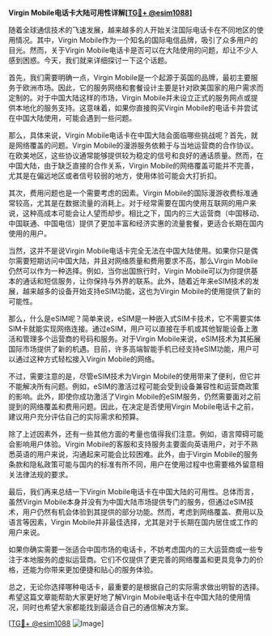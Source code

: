 **Virgin Mobile电话卡大陆可用性详解[[TG💪+ @esim1088](https://t.me/s/esim1088)]**

随着全球通信技术的飞速发展，越来越多的人开始关注国际电话卡在不同地区的使用情况。其中，Virgin Mobile作为一个知名的国际电信品牌，吸引了众多用户的目光。然而，关于Virgin Mobile电话卡是否可以在大陆使用的问题，却让不少人感到困惑。今天，我们就来详细探讨一下这个话题。

首先，我们需要明确一点，Virgin Mobile是一个起源于英国的品牌，最初主要服务于欧洲市场。因此，它的服务网络和套餐设计主要是针对欧美国家的用户需求而定制的。对于中国大陆这样的市场，Virgin Mobile并未设立正式的服务网点或提供本地化的服务支持。这意味着，如果你直接购买Virgin Mobile的电话卡并尝试在中国大陆使用，可能会遇到一些问题。

那么，具体来说，Virgin Mobile电话卡在中国大陆会面临哪些挑战呢？首先，就是网络覆盖的问题。Virgin Mobile的漫游服务依赖于与当地运营商的合作协议。在欧美地区，这些协议通常能够提供较为稳定的信号和良好的通话质量。然而，在中国大陆，由于缺乏直接的合作关系，Virgin Mobile的网络覆盖可能并不完善，尤其是在偏远地区或者信号较弱的地方，使用体验可能会大打折扣。

其次，费用问题也是一个需要考虑的因素。Virgin Mobile的国际漫游收费标准通常较高，尤其是在数据流量的消耗上。对于经常需要在国内使用互联网的用户来说，这种高成本可能会让人望而却步。相比之下，国内的三大运营商（中国移动、中国联通、中国电信）提供了更加丰富和经济实惠的流量套餐，更适合长期在国内使用的用户。

当然，这并不是说Virgin Mobile电话卡完全无法在中国大陆使用。如果你只是偶尔需要短期访问中国大陆，并且对网络质量和费用要求不高，那么Virgin Mobile仍然可以作为一种选择。例如，当你出国旅行时，Virgin Mobile可以为你提供基本的通话和短信服务，让你保持与外界的联系。此外，随着近年来eSIM技术的发展，越来越多的设备开始支持eSIM功能，这也为Virgin Mobile的使用提供了新的可能性。

那么，什么是eSIM呢？简单来说，eSIM是一种嵌入式SIM卡技术，它不需要实体SIM卡就能实现网络连接。通过eSIM，用户可以直接在手机或其他智能设备上激活和管理多个运营商的号码和服务。对于Virgin Mobile来说，eSIM技术为其拓展国际市场提供了新的机遇。目前，许多高端智能手机已经支持eSIM功能，用户可以通过这种方式轻松接入Virgin Mobile的网络。

不过，需要注意的是，尽管eSIM技术为Virgin Mobile的使用带来了便利，但它并不能解决所有问题。例如，eSIM的激活过程可能会受到设备兼容性和运营商政策的影响。此外，即使你成功激活了Virgin Mobile的eSIM服务，仍然需要面对之前提到的网络覆盖和费用问题。因此，在决定是否使用Virgin Mobile电话卡之前，建议用户充分评估自己的实际需求和预算。

除了上述因素外，还有一些其他方面的考量也值得我们注意。例如，语言障碍可能会影响用户体验。Virgin Mobile的客服和支持服务主要面向英语用户，对于不熟悉英语的用户来说，沟通起来可能会比较困难。此外，由于Virgin Mobile的服务条款和隐私政策可能与国内的标准有所不同，用户在使用过程中也需要格外留意相关法律法规的要求。

最后，我们再来总结一下Virgin Mobile电话卡在中国大陆的可用性。总体而言，虽然Virgin Mobile本身并没有为中国大陆市场提供专门的服务，但通过eSIM技术，用户仍然有机会体验到其提供的部分功能。然而，考虑到网络覆盖、费用以及语言等因素，Virgin Mobile并非最佳选择，尤其是对于长期在国内居住或工作的用户来说。

如果你确实需要一张适合中国市场的电话卡，不妨考虑国内的三大运营商或一些专注于本地服务的虚拟运营商。它们不仅提供了更完善的网络覆盖和更具竞争力的价格，还能为你带来更加便捷和贴心的服务体验。

总之，无论你选择哪种电话卡，最重要的是根据自己的实际需求做出明智的选择。希望这篇文章能帮助大家更好地了解Virgin Mobile电话卡在中国大陆的使用情况，同时也希望大家都能找到最适合自己的通信解决方案。

[[TG💪+ @esim1088](https://t.me/s/esim1088) ![Image](https://i.postimg.cc/4NQfJmqS/Snipaste-2025-05-13-00-14-12.png)]